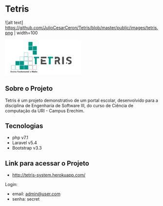 # Tetris


![alt text] https://github.com/JulioCesarCeron/Tetris/blob/master/public/images/tetris.png | width=100

<img src=" https://github.com/JulioCesarCeron/Tetris/blob/master/public/images/tetris.png" alt="Tetris" width="250" height="auto">




## Sobre o Projeto
Tetris é um projeto demonstrativo de um portal escolar, desenvolvido para a disciplina de Engenharia de Software III, do curso de Ciência de computação da URI - Campus Erechim.
## Tecnologias
- php v7.1
- Laravel v5.4
- Bootstrap v3.3


## Link para acessar o Projeto
- http://tetris-system.herokuapp.com/

Login:
  - email: admin@user.com
  - senha: secret
